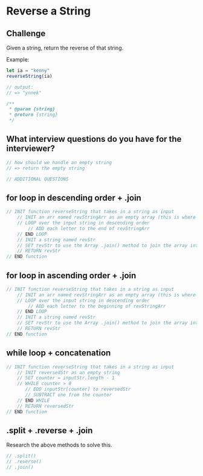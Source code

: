 # Reverse a String

## Challenge
Given a string, return the reverse of that string. 

Example: 

```javascript
let ia = "kenny"
reverseString(ia)

// output:
// => "ynnek"
```

```javascript
/**
 * @param {string}
 * @return {string}
 */
```

## What interview questions do you have for the interviewer?

```javascript
// how should we handle an empty string
// => return the empty string

// ADDITIONAL QUESTIONS

```

## for loop in descending order + .join

```javascript
// INIT function reverseString that takes in a string as input
    // INIT an arr named revStringArr as an empty array (this is where I would put the word in reverse)
    // LOOP over the input string in descending order
        // ADD each letter to the end of revStringArr
    // END LOOP
    // INIT a string named revStr
    // SET revStr to use the Array .join() method to join the array into a single string
    // RETURN revStr
// END function
```


## for loop in ascending order + .join

```javascript
// INIT function reverseString that takes in a string as input
    // INIT an arr named revStringArr as an empty array (this is where I would put the word in reverse)
    // LOOP over the input string in descending order
        // ADD each letter to the beginning of revStringArr
    // END LOOP
    // INIT a string named revStr
    // SET revStr to use the Array .join() method to join the array into a single string
    // RETURN revStr
// END function
```

## while loop + concatenation

```javascript
// INIT function reverseString that takes in a string as input
    // INIT reversedStr as an empty string
    // SET counter = inputStr.length - 1
    // WHILE counter > 0
       // EDD inputStr[counter] to reversedStr
       // SUBTRACT one from the counter
    // END WHILE
    // RETURN reversedStr
// END function
```

## .split + .reverse + .join
Research the above methods to solve this.

```javascript
// .split()
// .reverse()
// .join()

```
